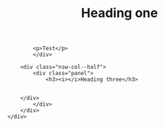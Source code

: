 <div class="case">
	<header>
		<h1>Heading one</h1>
	</header>
	<div class="nsw-grid">
		<div class="nsw-col--half">
			
			<p>Test</p>
			</div>
						
		<div class="nsw-col--half">
			<div class="panel">
				<h3><i></i>Heading three</h3>
       
  				
        </div>
			</div>
		</div>
	</div>


